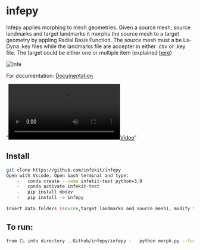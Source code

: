 infepy
================

<!-- WARNING: THIS FILE WAS AUTOGENERATED! DO NOT EDIT! -->

Infepy applies morphing to mesh geometries. Given a source mesh, source
landmarks and target landmarks it morphs the source mesh to a target
geometry by appling Radial Basis Function. The source mesh must a be
Ls-Dyna .key files while the landmarks file are accepter in either .csv
or .key file. The target could be either one or multiple item (explained
[here](https://infekit.github.io/infepy/3_morphing.html))

![Infe](images/Infe.PNG)

For documentation: [Documentation](https://infekit.github.io/infepy/)

“[<video src="images/screen_recording.mp4" controls=""><a
href="images/screen_recording.mp4">Video</a></video>](images/screen_recording.mp4)”

## Install

``` sh
git clone https://github.com/infekit/infepy
Open with Vscode. Open bash terminal and type: 
    -   conda create --name infekit-test python=3.9
    -   conda activate infekit-test
    -   pip install nbdev
    -   pip install -e infepy
   
Insert data folders (source,target landmarks and source mesh), modify the config.toml
```

## To run:

``` sh
from CL into directory ..Github/infepy/infepy :   python morph.py --function NAME --smoothing VALUE [default settings: Function: "thin_plate_spline", smoothing = 0 ]
```
